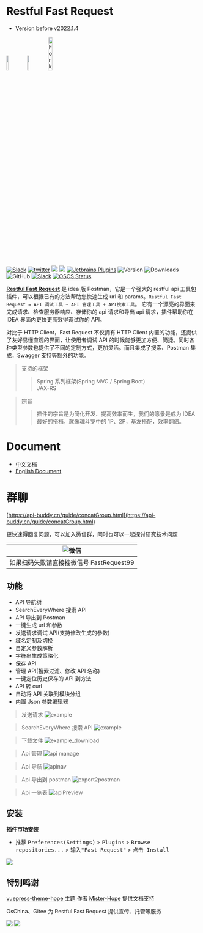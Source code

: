 # Restful Fast Request

- Version before v2022.1.4

<a href="https://www.jetbrains.com"><img src="https://resources.jetbrains.com/storage/products/company/brand/logos/jb_beam.svg" width="10%" /></a>
<a href="https://www.jetbrains.com/idea"><img src="https://resources.jetbrains.com/storage/products/company/brand/logos/IntelliJ_IDEA_icon.svg" width="10%" /></a>
<a href='https://gitee.com/dromara/fast-request'><img src='https://gitee.com/dromara/fast-request/widgets/widget_3.svg' width="15%" alt='Fork me on Gitee'></img></a>

[![Slack](https://img.shields.io/static/v1?label=Slack&message=Restful-Fast-Request&logo=slack&color=38B580)](https://join.slack.com/t/restfulfastrequest/shared_invite/zt-1we57vum8-TALhTHI2uNmPF2bx1NDyWw)
[![twitter](https://img.shields.io/static/v1?label=Twitter&message=FastRequest666&logo=twitter&color=FC8D34)](https://twitter.com/FastRequest666)
[![](https://badgen.net/badge/Github/fast-request/21D789?icon=github)](https://github.com/dromara/fast-request)
[![](https://img.shields.io/static/v1?label=Gitee&message=fast-request&color=FF318C&logo=gitee)](https://gitee.com/dromara/fast-request)
[![Jetbrains Plugins][plugin-img]][plugin]
![Version](https://img.shields.io/jetbrains/plugin/v/16988?logo=IntelliJ%20IDEA)
![Downloads](https://img.shields.io/jetbrains/plugin/d/16988?color=FE2857)
![GitHub](https://img.shields.io/github/license/dromara/fast-request?color=087CFA)
[![Slack](https://img.shields.io/badge/Slack-%23Fast--Request-DD1265?logo=Slack)](https://fastrequest.slack.com)
[![OSCS Status](https://www.oscs1024.com/platform/badge/dromara/fast-request.svg?size=small)](https://www.oscs1024.com/project/dromara/fast-request?ref=badge_small)

[**Restful Fast Request**](https://plugins.jetbrains.com/plugin/16988-fast-request) 是 idea 版 Postman，它是一个强大的 restful api 工具包插件，可以根据已有的方法帮助您快速生成 url 和 params。`Restful Fast Request = API 调试工具 + API 管理工具 + API搜索工具`。
它有一个漂亮的界面来完成请求、检查服务器响应、存储你的 api 请求和导出 api 请求，插件帮助你在 IDEA 界面内更快更高效得调试你的 API。

对比于 HTTP Client，Fast Request 不仅拥有 HTTP Client 内置的功能，还提供了友好易懂直观的界面，让使用者调试 API 的时候能够更加方便、简捷。同时各种类型参数也提供了不同的定制方式，更加灵活。而且集成了搜索、Postman 集成，Swagger 支持等额外的功能。

> 支持的框架
>
> > Spring 系列框架(Spring MVC / Spring Boot)  
> > JAX-RS

> 宗旨
>
> > 插件的宗旨是为简化开发、提高效率而生，我们的愿景是成为 IDEA 最好的搭档，就像魂斗罗中的 1P、2P，基友搭配，效率翻倍。

# Document

- [中文文档](https://api-buddy.cn)
- [English Document](https://api-buddy.com/en/)

# 群聊

[https://api-buddy.cn/guide/concatGroup.html](https://api-buddy.cn/guide/concatGroup.html)

更快速得回复问题，可以加入微信群，同时也可以一起探讨研究技术问题

| ![微信](./docs/.vuepress/public/img/wechatGroup.png)    |
| ---------------------------------------- |
| 如果扫码失败请直接搜微信号 FastRequest99 |

## 功能

- API 导航树
- SearchEveryWhere 搜索 API
- API 导出到 Postman
- 一键生成 url 和参数
- 发送请求调试 API(支持修改生成的参数)
- 域名定制及切换
- 自定义参数解析
- 字符串生成策略化
- 保存 API
- 管理 API(搜索过滤、修改 API 名称)
- 一键定位历史保存的 API 到方法
- API 转 curl
- 自动将 API 关联到模块分组
- 内置 Json 参数编辑器

> 发送请求
> ![example](./screenshot/example.gif)

> SearchEveryWhere 搜索 API
> ![example](./docs/.vuepress/public/img/searchEveryWhere.gif)

> 下载文件
> ![example_download](./screenshot/downloadFile.gif)

> Api 管理
> ![api manage](./screenshot/apis_hd.png)

> Api 导航
> ![apinav](./screenshot/apinav.gif)

> Api 导出到 postman
> ![export2postman](./docs/.vuepress/public/img/export2postman.gif)

> Api 一览表
> ![apiPreview](./docs/.vuepress/public/img/apiPreview.gif)

## 安装

**插件市场安装**

- 推荐 <kbd>Preferences(Settings)</kbd> > <kbd>Plugins</kbd> > <kbd>Browse repositories...</kbd> > <kbd>输入"Fast
  Request"</kbd> > <kbd>点击 Install</kbd>

![](./screenshot/download.png)

[latest-release]: https://github.com/dromara/fast-request/releases/latest
[plugin]: https://plugins.jetbrains.com/plugin/16988
[plugin-img]: https://img.shields.io/badge/plugin-Restful_Fast_Request-x.svg?logo=IntelliJ%20IDEA

## 特别鸣谢

[vuepress-theme-hope 主题](https://vuepress-theme-hope.github.io/v2/) 作者 [Mister-Hope](https://github.com/Mister-Hope) 提供文档支持

OsChina、Gitee 为 Restful Fast Request 提供宣传、托管等服务

[![](./screenshot/org/gitee.svg)](https://gitee.com)
[![](./screenshot/org/OSChina.svg)](https://www.oschina.net)
